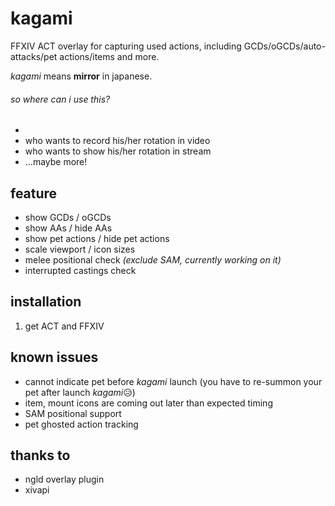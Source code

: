 # kagami

FFXIV ACT overlay for capturing used actions, including GCDs/oGCDs/auto-attacks/pet actions/items and more.

*kagami* means **mirror** in japanese. 

###### so where can i use this?

- 
- who wants to record his/her rotation in video
- who wants to show his/her rotation in stream
- ...maybe more!



## feature

- show GCDs / oGCDs
- show AAs / hide AAs
- show pet actions / hide pet actions
- scale viewport / icon sizes
- melee positional check *(exclude SAM, currently working on it)*
- interrupted castings check



## installation

1. get ACT and FFXIV 



## known issues

- cannot indicate pet before *kagami* launch
  (you have to re-summon your pet after launch *kagami*😥)
- item, mount icons are coming out later than expected timing
- SAM positional support
- pet ghosted action tracking



## thanks to

- ngld overlay plugin
- xivapi